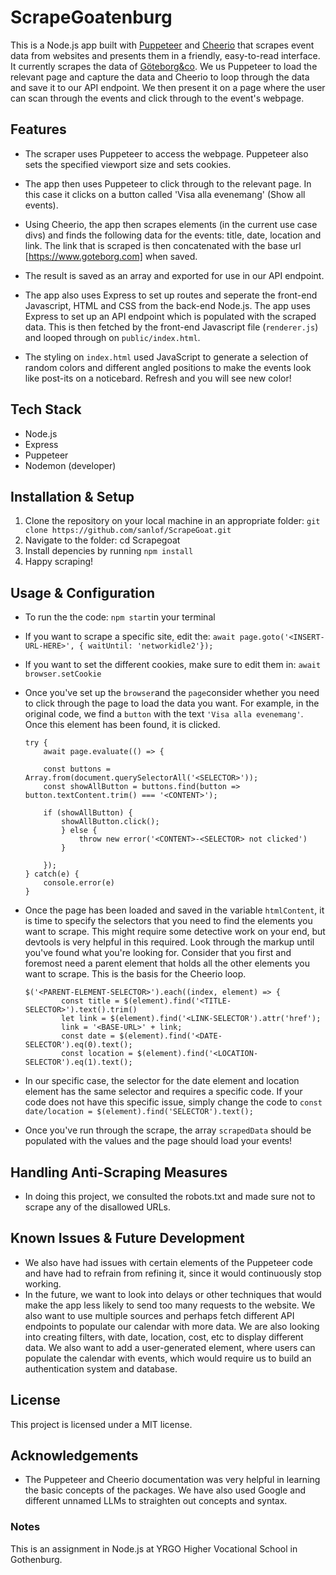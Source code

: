 # ScrapeGoatenburg
This is a Node.js app built with [Puppeteer](https://www.npmjs.com/package/puppeteer) and [Cheerio](https://www.npmjs.com/package/cheerio) that scrapes event data from websites and presents them in a friendly, easy-to-read interface. It currently scrapes the data of [Göteborg&co](https://www.goteborg.com/evenemang). We us Puppeteer to load the relevant page and capture the data and Cheerio to loop through the data and save it to our API endpoint. We then present it on a page where the user can scan through the events and click through to the event's webpage.

## Features
* The scraper uses Puppeteer to access the webpage. Puppeteer also sets the specified viewport size and sets cookies.
* The app then uses Puppeteer to click through to the relevant page. In this case it clicks on a button called 'Visa alla evenemang' (Show all events).
* Using Cheerio, the app then scrapes elements (in the current use case divs) and finds the following data for the events: title, date, location and link. The link that is scraped is then concatenated with the base url [https://www.goteborg.com] when saved.
* The result is saved as an array and exported for use in our API endpoint.

* The app also uses Express to set up routes and seperate the front-end Javascript, HTML and CSS from the back-end Node.js. The app uses Express to set up an API endpoint which is populated with the scraped data. This is then fetched by the front-end Javascript file (```renderer.js```) and looped through on ```public/index.html```.
* The styling on ```index.html``` used JavaScript to generate a selection of random colors and different angled positions to make the events look like post-its on a noticebard. Refresh and you will see new color!

## Tech Stack
* Node.js
* Express
* Puppeteer
* Nodemon (developer)

## Installation & Setup

1. Clone the repository on your local machine in an appropriate folder: ```git clone https://github.com/sanlof/ScrapeGoat.git```
2. Navigate to the folder: cd Scrapegoat
3. Install depencies by running ```npm install```
5. Happy scraping!

## Usage & Configuration
* To run the the code: ```npm start```in your terminal
* If you want to scrape a specific site, edit the: ```await page.goto('<INSERT-URL-HERE>', { waitUntil: 'networkidle2'});```
* If you want to set the different cookies, make sure to edit them in: ```await browser.setCookie```
* Once you've set up the ```browser```and the ```page```consider whether you need to click through the page to load the data you want. For example, in the original code, we find a ```button``` with the text ```'Visa alla evenemang'```. Once this element has been found, it is clicked.
    ```
    try { 
        await page.evaluate(() => {

        const buttons = Array.from(document.querySelectorAll('<SELECTOR>'));
        const showAllButton = buttons.find(button => button.textContent.trim() === '<CONTENT>'); 

        if (showAllButton) {
            showAllButton.click();
            } else {
                throw new error('<CONTENT>-<SELECTOR> not clicked')
            }
            
        });
    } catch(e) {
        console.error(e)
    }
    ```
* Once the page has been loaded and saved in the variable ```htmlContent```, it is time to specify the selectors that you need to find the elements you want to scrape. This might require some detective work on your end, but devtools is very helpful in this required. Look through the markup until you've found what you're looking for. Consider that you first and foremost need a parent element that holds all the other elements you want to scrape. This is the basis for the Cheerio loop.
  
    ```
    $('<PARENT-ELEMENT-SELECTOR>').each((index, element) => {
            const title = $(element).find('<TITLE-SELECTOR>').text().trim()
            let link = $(element).find('<LINK-SELECTOR').attr('href');
            link = '<BASE-URL>' + link;
            const date = $(element).find('<DATE-SELECTOR').eq(0).text();
            const location = $(element).find('<LOCATION-SELECTOR').eq(1).text();
    ```
* In our specific case, the selector for the date element and location element has the same selector and requires a specific code. If your code does not have this specific issue, simply change the code to ```const date/location = $(element).find('SELECTOR').text();```
* Once you've run through the scrape, the array ```scrapedData``` should be populated with the values and the page should load your events!

## Handling Anti-Scraping Measures
* In doing this project, we consulted the robots.txt and made sure not to scrape any of the disallowed URLs.

## Known Issues & Future Development
* We also have had issues with certain elements of the Puppeteer code and have had to refrain from refining it, since it would continuously stop working.
* In the future, we want to look into delays or other techniques that would make the app less likely to send too many requests to the website. We also want to use multiple sources and perhaps fetch different API endpoints to populate our calendar with more data. We are also looking into creating filters, with date, location, cost, etc to display different data. We also want to add a user-generated element, where users can populate the calendar with events, which would require us to build an authentication system and database.

## License
This project is licensed under a MIT license.

## Acknowledgements
* The Puppeteer and Cheerio documentation was very helpful in learning the basic concepts of the packages. We have also used Google and different unnamed LLMs to straighten out concepts and syntax.

### Notes
This is an assignment in Node.js at YRGO Higher Vocational School in Gothenburg.
